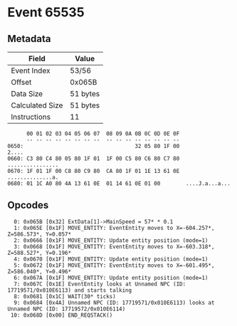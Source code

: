# Event 65535

## Metadata

| Field           | Value    |
|-----------------|----------|
| Event Index     | 53/56    |
| Offset          | 0x065B   |
| Data Size       | 51 bytes |
| Calculated Size | 51 bytes |
| Instructions    | 11       |

```
      00 01 02 03 04 05 06 07  08 09 0A 0B 0C 0D 0E 0F
      -- -- -- -- -- -- -- --  -- -- -- -- -- -- -- --
0650:                                   32 05 80 1F 00             2....
0660: C3 80 C4 80 05 80 1F 01  1F 00 C5 80 C6 80 C7 80  ................
0670: 1F 01 1F 00 C8 80 C9 80  CA 80 1F 01 1E 13 61 0E  ..............a.
0680: 01 1C A0 80 4A 13 61 0E  01 14 61 0E 01 00        ....J.a...a...  
```

## Opcodes

```
  0: 0x065B [0x32] ExtData[1]->MainSpeed = 57* * 0.1
  1: 0x065E [0x1F] MOVE_ENTITY: EventEntity moves to X=-604.257*, Z=586.573*, Y=0.057*
  2: 0x0666 [0x1F] MOVE_ENTITY: Update entity position (mode=1)
  3: 0x0668 [0x1F] MOVE_ENTITY: EventEntity moves to X=-603.318*, Z=588.527*, Y=0.196*
  4: 0x0670 [0x1F] MOVE_ENTITY: Update entity position (mode=1)
  5: 0x0672 [0x1F] MOVE_ENTITY: EventEntity moves to X=-601.495*, Z=586.040*, Y=0.496*
  6: 0x067A [0x1F] MOVE_ENTITY: Update entity position (mode=1)
  7: 0x067C [0x1E] EventEntity looks at Unnamed NPC (ID: 17719571/0x010E6113) and starts talking
  8: 0x0681 [0x1C] WAIT(30* ticks)
  9: 0x0684 [0x4A] Unnamed NPC (ID: 17719571/0x010E6113) looks at Unnamed NPC (ID: 17719572/0x010E6114)
 10: 0x068D [0x00] END_REQSTACK()
```
